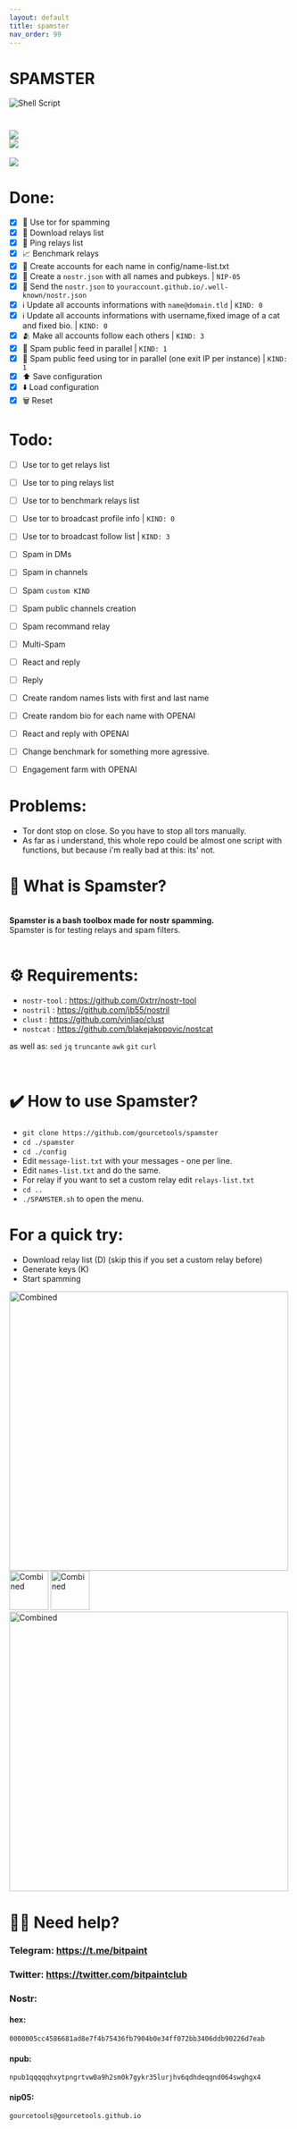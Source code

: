 ```yaml
---
layout: default
title: spamster
nav_order: 99
---
```


# <b>SPAMSTER</b><br>
![Shell Script](https://img.shields.io/badge/shell_script-%23121011.svg?style=for-the-badge&logo=gnu-bash&logoColor=white)
#
<img src="https://img.shields.io/badge/Tested%20under-Ubuntu%2022.04.1%20LTS-orange"><br>
<img src="https://img.shields.io/badge/Tested%20under-W10%20Pro%20WSL%20Ubuntu%2022.04.1%20LTS-blue">
<br><br>
<img src="https://img.shields.io/badge/License-MIT-orange.svg"><br>


# Done:
- [x] 🧅 Use tor for spamming 
- [x] 📡 Download relays list
- [x] 🏓 Ping relays list 
- [x] 📈 Benchmark relays
- [x] 🔑 Create accounts for each name in config/name-list.txt 
- [x] 📁 Create a `nostr.json` with all names and pubkeys. | `NIP-05`
- [x] 📨 Send the `nostr.json` to `youraccount.github.io/.well-known/nostr.json`
- [x] ℹ️ Update all accounts informations with `name@domain.tld` | `KIND: 0`
- [x] ℹ️ Update all accounts informations with username,fixed image of a cat and fixed bio. | `KIND: 0`
- [x] 🫂 Make all accounts follow each others | `KIND: 3`
- [x] 📢 Spam public feed in parallel | `KIND: 1`
- [x] 🧅 Spam public feed using tor in parallel (one exit IP per instance) | `KIND: 1 `
- [x] ⬆️  Save configuration 
- [x] ⬇️  Load configuration
- [x] 🗑 Reset

# Todo:

- [ ] Use tor to get relays list
- [ ] Use tor to ping relays list
- [ ] Use tor to benchmark relays list
- [ ] Use tor to broadcast profile info  | `KIND: 0`
- [ ] Use tor to broadcast follow list  | `KIND: 3`
- [ ] Spam in DMs
- [ ] Spam in channels
- [ ] Spam `custom KIND`
- [ ] Spam public channels creation 
- [ ] Spam recommand relay 
- [ ] Multi-Spam
- [ ] React and reply
- [ ] Reply
- [ ] Create random names lists with first and last name
- [ ] Create random bio for each name with OPENAI
- [ ] React and reply with OPENAI
- [ ] Change benchmark for something more agressive.
- [ ] Engagement farm with OPENAI




# Problems:

- Tor dont stop on close. So you have to stop all tors manually.
- As far as i understand, this whole repo could be almost one script with functions, but because i'm really bad at this: its' not.


# <b>🍩 What is Spamster?</b><br>
<br>
<b>Spamster is a bash toolbox made for nostr spamming.</b><br>
Spamster is for testing relays and spam filters.<br>
<br>

# <b>⚙️ Requirements:</b><br>

- `nostr-tool` : https://github.com/0xtrr/nostr-tool
- `nostril` : https://github.com/jb55/nostril
- `clust` : https://github.com/vinliao/clust
- `nostcat` : https://github.com/blakejakopovic/nostcat

as well as: 
`sed` `jq` `truncante` `awk` `git` `curl`


<br>

# <b>✔️ How to use Spamster?</b><br>

- `git clone https://github.com/gourcetools/spamster`
- `cd ./spamster`
- `cd ./config`
- Edit `message-list.txt` with your messages - one per line.
- Edit `names-list.txt` and do the same. 
- For relay if you want to set a custom relay edit `relays-list.txt` 
- `cd ..`
- `./SPAMSTER.sh` to open the menu. 

# For a quick try:<br>
- Download relay list (D) (skip this if you set a custom relay before)
- Generate keys (K)
- Start spamming




 <img src="https://user-images.githubusercontent.com/120996278/217899237-62d0bf25-8417-44c8-9730-7f452d2d7a0b.png" alt="Combined" width="500px">  <br>
 <img src="https://user-images.githubusercontent.com/120996278/217901199-305644a8-7c8f-4358-9388-614668983900.png" alt="Combined" height="70px">
 <img src="https://user-images.githubusercontent.com/120996278/217901110-887bfb88-a1ad-4ab7-8e3c-23424afb1eb3.png" alt="Combined" height="70px"> <br>
 <img src="https://user-images.githubusercontent.com/120996278/217404959-b4d81910-6f8b-404c-a0e2-f5519bdcc391.png" alt="Combined" width="500px"> <br> 




# 🙋‍♂️ Need help? <br> 
### <b>Telegram:</b> https://t.me/bitpaint <br>
### <b>Twitter:</b> https://twitter.com/bitpaintclub <br>
### <b>Nostr:</b> <br>
#### hex: 
``` 
0000005cc4586681ad8e7f4b75436fb7904b0e34ff072bb3406ddb90226d7eab 
``` 
#### npub: 
``` 
npub1qqqqqhxytpngrtvw0a9h2sm0k7gykr35lurjhv6qdhdeqgnd064swghgx4 
``` 
#### nip05: 
``` 
gourcetools@gourcetools.github.io 
```

